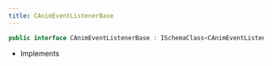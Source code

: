 ```yaml
---
title: CAnimEventListenerBase
---
```


```csharp
public interface CAnimEventListenerBase : ISchemaClass<CAnimEventListenerBase>, ISchemaField, ISchemaClass, INativeHandle
```

- Implements

